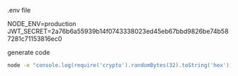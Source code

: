 .env file

NODE_ENV=production JWT_SECRET=2a76b6a55939b14f0743338023ed45eb67bbd9826be74b587281c71153816ec0




generate code
```bash
node -e "console.log(require('crypto').randomBytes(32).toString('hex'));"
```
